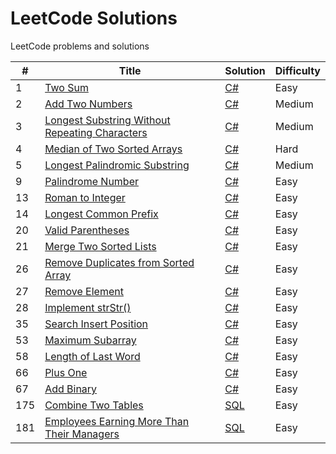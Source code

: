 # LeetCode Solutions
LeetCode problems and solutions

| #   | Title                                                                                                                          | Solution                                         | Difficulty |
|-----|--------------------------------------------------------------------------------------------------------------------------------|--------------------------------------------------|------------|
| 1   | [Two Sum](https://leetcode.com/problems/two-sum/)                                                                              | [C#](./src/Solutions/Solution1.cs)                       | Easy       |
| 2   | [Add Two Numbers](https://leetcode.com/problems/add-two-numbers/)                                                              | [C#](./src/Solutions/Solution2.cs)               | Medium     |
| 3   | [Longest Substring Without Repeating Characters](https://leetcode.com/problems/longest-substring-without-repeating-characters/) | [C#](./src/Solutions/Solution3.cs)  | Medium     |
| 4   | [Median of Two Sorted Arrays](https://leetcode.com/problems/median-of-two-sorted-arrays/) | [C#](./src/Solutions/Solution4.cs)  | Hard     |
| 5   | [Longest Palindromic Substring](https://leetcode.com/problems/longest-palindromic-substring/)                                  | [C#](./src/Solutions/Solution5.cs) | Medium     |
| 9   | [Palindrome Number](https://leetcode.com/problems/palindrome-number/submissions/)                                  | [C#](./src/Solutions/Solution9.cs) | Easy     |
| 13   | [Roman to Integer](https://leetcode.com/problems/roman-to-integer/)                                  | [C#](./src/Solutions/Solution13.cs) | Easy     |
| 14   | [Longest Common Prefix](https://leetcode.com/problems/longest-common-prefix/submissions/)                                  | [C#](./src/Solutions/Solution14.cs) | Easy     |
| 20   | [Valid Parentheses](https://leetcode.com/problems/valid-parentheses/)                                  | [C#](./src/Solutions/Solution20.cs) | Easy     |
| 21   | [Merge Two Sorted Lists](https://leetcode.com/problems/merge-two-sorted-lists/)                                  | [C#](./src/Solutions/Solution21.cs) | Easy     |
| 26   | [Remove Duplicates from Sorted Array](https://leetcode.com/problems/remove-duplicates-from-sorted-array/)                                  | [C#](./src/Solutions/Solution26.cs) | Easy     |
| 27   | [Remove Element](https://leetcode.com/problems/remove-element/)                                  | [C#](./src/Solutions/Solution27.cs) | Easy     |
| 28   | [Implement strStr()](https://leetcode.com/problems/implement-strstr/)                                  | [C#](./src/Solutions/Solution28.cs) | Easy     |
| 35   | [Search Insert Position](https://leetcode.com/problems/search-insert-position/)                                  | [C#](./src/Solutions/Solution35.cs) | Easy     |
| 53   | [Maximum Subarray](https://leetcode.com/problems/maximum-subarray/)                                  | [C#](./src/Solutions/Solution53.cs) | Easy     |
| 58   | [Length of Last Word](https://leetcode.com/problems/length-of-last-word/)                                  | [C#](./src/Solutions/Solution58.cs) | Easy     |
| 66   | [Plus One](https://leetcode.com/problems/plus-one/)                                  | [C#](./src/Solutions/Solution66.cs) | Easy     |
| 67   | [Add Binary](https://leetcode.com/problems/add-binary/)                                  | [C#](./src/Solutions/Solution67.cs) | Easy     |
| 175   | [Combine Two Tables](https://leetcode.com/problems/combine-two-tables/)                                  | [SQL](./src/Solutions/Solution175.sql) | Easy     |
| 181   | [Employees Earning More Than Their Managers](https://leetcode.com/problems/employees-earning-more-than-their-managers/)                                  | [SQL](./src/Solutions/Solution181.sql) | Easy     |